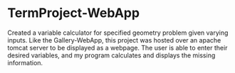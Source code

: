 # TermProject-WebApp
Created a variable calculator for specified geometry problem given varying inputs.
Like the Gallery-WebApp, this project was hosted over an apache tomcat server to be displayed as a webpage.
The user is able to enter their desired variables, and my program calculates and displays the missing information.
